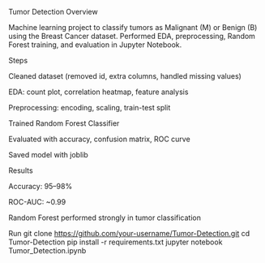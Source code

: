 Tumor Detection
Overview

Machine learning project to classify tumors as Malignant (M) or Benign (B) using the Breast Cancer dataset.
Performed EDA, preprocessing, Random Forest training, and evaluation in Jupyter Notebook.

Steps

Cleaned dataset (removed id, extra columns, handled missing values)

EDA: count plot, correlation heatmap, feature analysis

Preprocessing: encoding, scaling, train-test split

Trained Random Forest Classifier

Evaluated with accuracy, confusion matrix, ROC curve

Saved model with joblib

Results

Accuracy: 95–98%

ROC-AUC: ~0.99

Random Forest performed strongly in tumor classification

Run
git clone https://github.com/your-username/Tumor-Detection.git
cd Tumor-Detection
pip install -r requirements.txt
jupyter notebook Tumor_Detection.ipynb
